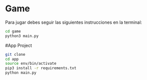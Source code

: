 # Game

Para jugar debes seguir las siguientes instrucciones en la terminal:

```sh
cd game
python3 main.py
```
#App Project


```sh
git clone
cd app
source env/bin/activate
pip3 install -r requirements.txt
python main.py
```
